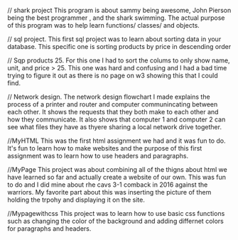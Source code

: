  // shark project This program is about sammy being awesome, John Pierson being the best programmer , and the shark swimming. The actual purpose of this program was to help learn functions/ classes/ and objects.


// sql project. This first sql project was to learn about sorting data in your database. This specific one is sorting products by price in descending order 

// Sqp products 25. For this one I had to sort the colums to only show name, unit, and price > 25. This one was hard and confusing and I had a bad time trying to figure it out as there is no page on w3 showing this that I could find. 

// Network design. The network design flowchart I made explains the process of a printer and router and computer communincating between each other. It shows the requests that they both make to each other and how they communicate. It also shows that computer 1 and computer 2 can see what files they have as thyere sharing a local network drive together.

//MyHTML This was the first html assignment we had and it was fun to do. It's fun to learn how to make websites and the purpose of this first assignment was to learn how to use headers and paragraphs. 

//MyPage  This project was about combining all of the thigns about html we have learned so far and actually create a website of our own. This was fun to do and I did mine about rhe cavs 3-1 comback in 2016 against the warriors. My favorite part about this was inserting the picture of them holding the trpohy and displaying it on the site. 


//Mypagewithcss This project was to learn how to use basic css functions such as changing the color of the background and adding differnet colors for paragraphs and headers.
